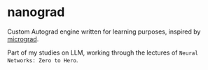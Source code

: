 # nanograd
Custom Autograd engine written for learning purposes, inspired by [micrograd](https://github.com/karpathy/micrograd).

Part of my studies on LLM, working through the lectures of `Neural Networks: Zero to Hero`.

